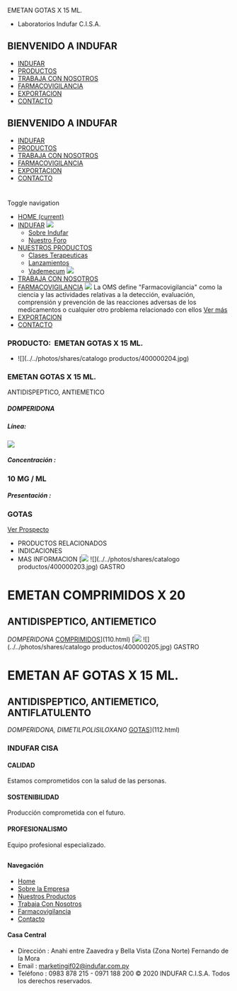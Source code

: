 EMETAN GOTAS X 15 ML.
- Laboratorios Indufar C.I.S.A.
## BIENVENIDO A INDUFAR
* [INDUFAR](111.html#)
* [PRODUCTOS](111.html#)
* [TRABAJA CON NOSOTROS](111.html#)
* [FARMACOVIGILANCIA](111.html#)
* [EXPORTACION](111.html#)
* [CONTACTO](111.html#)
## BIENVENIDO A INDUFAR
* [INDUFAR](../../index.html)
* [PRODUCTOS](../../productos.html)
* [TRABAJA CON NOSOTROS](../../trabaja_con_nosotros.html)
* [FARMACOVIGILANCIA](../../farmacovigilancia.html)
* [EXPORTACION](../../exportacion.html)
* [CONTACTO](../../contacto.html)
# 
Toggle navigation
* [HOME (current)](../../index.html)
* [INDUFAR](111.html#) 
  [![ ](../../photos/shares/Sistema/Menu/indufar_menul.jpg)](../../institucional.html)
  - [Sobre Indufar](../../institucional.html)
  - [Nuestro Foro](../../blog.html)
* [NUESTROS PRODUCTOS](111.html#) 
  - [Clases Terapeuticas](../clases_terapeuticas.html)
  - [Lanzamientos](../lanzamientos.html)
  - [Vademecum](../../productos.html)
  [![ ](../../photos/shares/Sistema/Menu/productos.png)](../../productos.html)
* [TRABAJA CON NOSOTROS](../../trabaja_con_nosotros.html)
* [FARMACOVIGILANCIA](111.html#) 
  [![ ](../../photos/shares/Sistema/Menu/TUBOS.png)](../../farmacovigilancia.html)
  La OMS define "Farmacovigilancia" como la ciencia y las actividades relativas a la detección, evaluación, comprensión y prevención de las reacciones adversas de los medicamentos o cualquier otro problema relacionado con ellos
  [Ver más](../../farmacovigilancia.html)
* [EXPORTACION](../../exportacion.html)
* [CONTACTO](../../contacto.html)
### PRODUCTO:  EMETAN GOTAS X 15 ML.
* ![](../../photos/shares/catalogo productos/400000204.jpg)
### **EMETAN GOTAS X 15 ML.**
ANTIDISPEPTICO, ANTIEMETICO
##### **DOMPERIDONA**
##### **Línea:**
[![](../../photos/shares/Laboratorios/lab_medical.png)](../linea/2.html)
##### **Concentración :**
### 10 MG / ML
##### **Presentación :**
### GOTAS
[Ver Prospecto](https://www.indufar.com.py/files/shares/400000204.pdf)
* PRODUCTOS RELACIONADOS
* INDICACIONES
* MAS INFORMACION
[![](../../photos/shares/Laboratorios/lab_medical.png)
![](../../photos/shares/catalogo productos/400000203.jpg)
GASTRO
# EMETAN COMPRIMIDOS X 20
## ANTIDISPEPTICO, ANTIEMETICO
*DOMPERIDONA*
[COMPRIMIDOS](111.html#)](110.html)
[![](../../photos/shares/Laboratorios/lab_medical.png)
![](../../photos/shares/catalogo productos/400000205.jpg)
GASTRO
# EMETAN AF GOTAS X 15 ML.
## ANTIDISPEPTICO, ANTIEMETICO, ANTIFLATULENTO
*DOMPERIDONA, DIMETILPOLISILOXANO*
[GOTAS](111.html#)](112.html)
### INDUFAR CISA
#### CALIDAD
Estamos comprometidos con la salud de las personas.
#### SOSTENIBILIDAD
Producción comprometida con el futuro.
#### PROFESIONALISMO
Equipo profesional especializado.
## 
#### Navegación
* [Home](../../index.html)
* [Sobre la Empresa](../../institucional.html)
* [Nuestros Productos](../../productos.html)
* [Trabaja Con Nosotros](../../trabaja_con_nosotros.html)
* [Farmacovigilancia](../../farmacovigilancia.html)
* [Contacto](../../contacto.html)
#### Casa Central
* Dirección : Anahi entre Zaavedra y Bella Vista (Zona Norte) Fernando de la Mora
* Email : [marketingif02@indufar.com.py](mailto:marketingif02@indufar.com.py)
* Teléfono : 0983 878 215 - 0971 188 200
© 2020 INDUFAR C.I.S.A. Todos los derechos reservados.